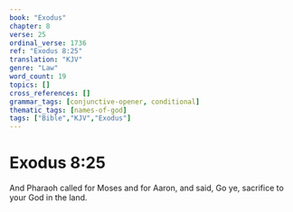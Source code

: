 ```yaml
---
book: "Exodus"
chapter: 8
verse: 25
ordinal_verse: 1736
ref: "Exodus 8:25"
translation: "KJV"
genre: "Law"
word_count: 19
topics: []
cross_references: []
grammar_tags: [conjunctive-opener, conditional]
thematic_tags: [names-of-god]
tags: ["Bible","KJV","Exodus"]
---
```


# Exodus 8:25

And Pharaoh called for Moses and for Aaron, and said, Go ye, sacrifice to your God in the land.
